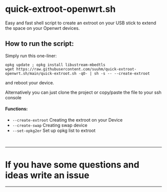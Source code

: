 # quick-extroot-openwrt.sh
Easy and fast shell script to create an extroot on your USB stick to extend the space on your Openwrt devices.

## How to run the script:
Simply run this one-liner: 
```
opkg update ; opkg install libustream-mbedtls
wget https://raw.githubusercontent.com/suuhm/quick-extroot-openwrt.sh/main/quick-extroot.sh -qO- | sh -s -- --create-extroot 
```
and reboot your device.

Alternatively you can just clone the project or copy/paste the file to your ssh console

#### Functions:
- ```--create-extroot``` Creating the extroot on your Device
- ```--create-swap``` Creating swap device
- ```--set-opkg2er``` Set up opkg list to extroot

<br>
<hr>

# If you have some questions and ideas write an issue

<hr>
